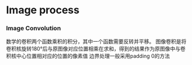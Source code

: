# Image process
### Image Convolution
数学的卷积两个函数乘积的积分，其中一个函数需要反转并平移。
图像卷积是将卷积核旋转180°后与原图像对应位置相乘在求和，得到的结果作为原图像中与卷积核中心位置相对应的位置的像素值
边界处理一般采用padding 0的方法

[1]:http://www.cnblogs.com/Leo_wl/p/5747563.html
[2]:http://www.cnblogs.com/skyofbitbit/p/4471675.html
[3]:https://en.wikipedia.org/wiki/Convolution
[4]:https://en.wikipedia.org/wiki/Kernel_(image_processing)#Convolution
